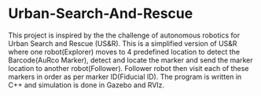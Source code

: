 # Urban-Search-And-Rescue
This project is inspired by the the challenge of autonomous robotics for Urban Search and Rescue (US&R). This is a simplified version of US&R where one robot(Explorer) moves
to 4 predefined location to detect the Barcode(AuRco Marker), detect and locate the marker and send the marker
location to another robot(Follower). Follower robot then visit each of these markers in order as per marker ID(Fiducial
ID). The program is written in C++ and simulation is done in Gazebo and RVIz.
